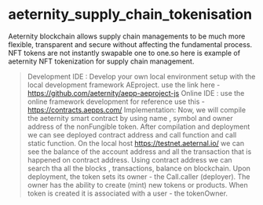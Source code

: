 # aeternity_supply_chain_tokenisation
Aeternity blockchain allows supply chain managements to be much more flexible, transparent and secure without affecting the fundamental process.
NFT tokens are not instantly swapable one to one.so here is example of aeternity NFT tokenization for supply chain management.
>  Development IDE : 
Develop your own local environment setup with the local development framework AEproject.
use the link here - https://github.com/aeternity/aepp-aeproject-js
> Online IDE : 
use the online framework development for reference use this - https://contracts.aepps.com/
> Implementation: 
Now, we will compile the aeternity smart contract by using name , symbol and owner address of the nonFungible token. 
After compilation and deployment we can see deployed contract address and call function  and call static function.
On the local host https://testnet.aeternal.io/  we can see the  balance of the account address and all the transaction that is happened on contract address.
Using contract address we can search tha all the blocks , transactions, balance on blockchain.
Upon deployment, the token sets its owner - the Call.caller (deployer). The owner has   the ability to create (mint) new tokens or products.
When token is created it is associated with a user - the tokenOwner.


